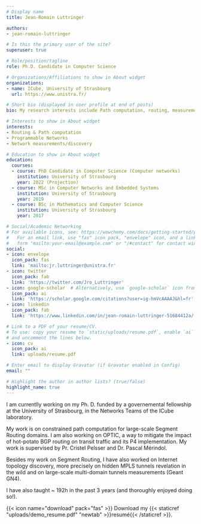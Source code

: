 ```yaml
---
# Display name
title: Jean-Romain Luttringer

authors:
- jean-romain-luttringer

# Is this the primary user of the site?
superuser: true

# Role/position/tagline
role: Ph.D. Candidate in Computer Science

# Organizations/Affiliations to show in About widget
organizations:
- name: ICube, University of Strasbourg
  url: https://www.unistra.fr/

# Short bio (displayed in user profile at end of posts)
bio: My research interests include Path computation, routing, measurements and programmable networks.

# Interests to show in About widget
interests:
- Routing & Path computation
- Programmable Networks
- Network measurements/discovery

# Education to show in About widget
education:
  courses:
  - course: PhD Candidate in Computer Science (Computer networks)
    institution: University of Strasbourg
    year: 2022 (Projection)
  - course: MSc in Computer Networks and Embedded Systems
    institution: University of Strasbourg
    year: 2019
  - course: BSc in Mathematics and Computer Science
    institution: University of Strasbourg
    year: 2017

# Social/Academic Networking
# For available icons, see: https://wowchemy.com/docs/getting-started/page-builder/#icons
#   For an email link, use "fas" icon pack, "envelope" icon, and a link in the
#   form "mailto:your-email@example.com" or "/#contact" for contact widget.
social:
- icon: envelope
  icon_pack: fas
  link: 'mailto:jr.luttringer@unistra.fr'
- icon: twitter
  icon_pack: fab
  link: 'https://twitter.com/Jro_Luttringer'
- icon: google-scholar  # Alternatively, use `google-scholar` icon from `ai` icon pack
  icon_pack: ai
  link: 'https://scholar.google.com/citations?user=ig-hmVcAAAAJ&hl=fr'
- icon: linkedin
  icon_pack: fab
  link: 'https://www.linkedin.com/in/jean-romain-luttringer-51684412a/'

# Link to a PDF of your resume/CV.
# To use: copy your resume to `static/uploads/resume.pdf`, enable `ai` icons in `params.toml`, 
# and uncomment the lines below.
- icon: cv
  icon_pack: ai
  link: uploads/resume.pdf

# Enter email to display Gravatar (if Gravatar enabled in Config)
email: ""

# Highlight the author in author lists? (true/false)
highlight_name: true
---
```


I am currentlly working on my Ph. D. funded by a governemental fellowship at the University of Strasbourg, in the Networks Teams of the ICube laboratory. 

My work is on constrained path computation for large-scale Segment Routing domains.
I am also working on OPTIC, a way to mitigate the impact of hot-potato BGP routing on transit traffic and its P4 implementation. My work is supervised by Pr. Cristel Pelsser and Dr. Pascal Mérindol. 

Besides my work on Segment Routing, I have also worked on Internet topology discovery, more precisely on hidden MPLS tunnels revelation in the wild and on large-scale multi-domain tunnels measurements (Geant GN4).

I have also taught ~ 192h in the past 3 years (and thoroughly enjoyed doing so!).

{{< icon name="download" pack="fas" >}} Download my {{< staticref "uploads/demo_resume.pdf" "newtab" >}}resumé{{< /staticref >}}.
